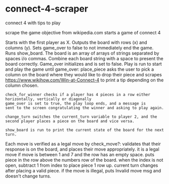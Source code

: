 # connect-4-scraper
connect 4 with tips to play

scrape the game objective from wikipedia.com
starts a game of connect 4

Starts with the first player as X.
Outputs the board with rows (x) and columns (y).
Sets game_over to false to not immediately end the game.
Runs show_board.
The board is an array of arrays of strings separated by spaces i/o commas.
Combine each board string with a space to present the board correctly.
Game_over initializes and is set to false.
Play is run to start and play the game until game_over:
    place_piece asks the user to pick a column on the board where they
    would like to drop their piece and scrapes
    https://www.wikihow.com/Win-at-Connect-4
    to print a tip depending on the column chosen.
  
    check_for_winner checks if a player has 4 pieces in a row either horizontally, vertically or diagonally
    game_over is set to true, the play loop ends, and a message is
    sent to the screen congratulating the winner and asking to play again.
  
    change_turn switches the current_turn variable to player 2, and the
    second player places a piece on the board and vice versa.
  
    show_board is run to print the current state of the board for the next turn.
  
Each move is verified as a legal move by check_move?: 
    validates that their response is on the board, and places
    their move appropriately.
    it is a legal move if move is between 1 and 7 and the row has an empty space.
    puts piece in the row above the numbers row of the board. 
    when the index is not open, subtract 1 from index to place piece 1 row up.
    current turn changes after placing a valid piece.
    if the move is illegal, puts Invalid move msg and doesn't change turns.
